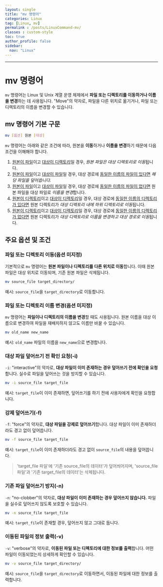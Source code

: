```yaml
---
layout: single
title: "mv 명령어"
categories: Linux
tag: [Linux, mv]
permalink : /posts/LinuxCommand-mv/
classes : custom-style
toc: true
author_profile: false
sidebar:
  nav: "Linux"
---
```


<hr>

# mv 명령어

`mv` 명령어는 Linux 및 Unix 계열 운영 체제에서 **파일 또는 디렉토리를 이동하거나 이름을 변경**하는 데 사용됩니다. "Move"의 약자로, 파일을 다른 위치로 옮기거나, 파일 또는 디렉토리의 이름을 변경할 수 있습니다.

## mv 명령어 기본 구문

```bash
mv [옵션] 원본 [대상]
```

`mv` 명령어는 아래와 같은 조건에 따라, 원본을 **이동**하거나 **이름을 변경**하기 때문에 다음 조건을 이해해야 합니다.

1. <u>원본이 파일</u>이고 <u>대상이 디렉토리</u>일 경우, *원본 파일은 대상 디렉토리로 이동*됩니다.
2. <u>원본이 파일</u>이고 <u>대상이 파일</u>일 경우, 대상 경로에 <u>동일한 이름의 파일이 있다면</u> *해당 파일을 덮어씁니다.*
3. <u>원본이 파일</u>이고 <u>대상이 파일</u>일 경우, 대상 경로에 <u>동일한 이름의 파일이 없다면</u> 원본 파일을 대상 파일로 *이름을 변경*합니다.
4. <u>원본이 디렉토리</u>이고 <u>대상이 디렉토리</u>일 경우, 대상 경로에 <u>동일한 이름의 디렉토리가 있다면</u> 원본 디렉토리가 *대상 디렉토리 내에 하위 디렉토리로 이동*됩니다.
5. <u>원본이 디렉토리</u>이고 <u>대상이 디렉토리</u>일 경우, 대상 경로에 <u>동일한 이름의 디렉토리가 없다면</u> 원본 디렉토리가 *대상 디렉토리로 이름을 변경하고 대상 경로로 이동*됩니다.

## 주요 옵션 및 조건

### 파일 또는 디렉토리 이동(옵션 미지정)

기본적으로 `mv` 명령어는 **원본 파일이나 디렉토리를 다른 위치로 이동**합니다. 이때 원본 파일은 대상 위치로 이동되며, 기존 원본 파일은 삭제됩니다.

```bash
mv source_file target_directory/
```

예시: `source_file`을 `target_directory`로 이동합니다.

### 파일 또는 디렉토리 이름 변경(옵션 미지정)

`mv` 명령어는 **파일이나 디렉토리의 이름을 변경**할 때도 사용됩니다. 원본 이름을 대상 이름으로 변경하여 파일을 재배치하지 않고도 이름만 바꿀 수 있습니다.

```bash
mv old_name new_name
```

예시: `old_name` 파일의 이름을 `new_name`으로 변경합니다.

### 대상 파일 덮어쓰기 전 확인 요청(-i)

`-i`: "interactive"의 약자로, **대상 파일이 이미 존재하는 경우 덮어쓰기 전에 확인을 요청**합니다. 실수로 파일을 덮어쓰는 것을 방지할 수 있습니다.

```bash
mv -i source_file target_file
```

예시: `target_file`이 이미 존재하면, 덮어쓰기를 하기 전에 사용자에게 확인을 요청합니다.

### 강제 덮어쓰기(-f)

`-f`: "force"의 약자로, **대상 파일을 강제로 덮어쓰기**합니다. 대상 파일이 이미 존재하더라도 경고 없이 덮어씁니다.

```bash
mv -f source_file target_file
```

예시: `target_file`이 이미 존재하더라도 경고 없이 `source_file`의 내용을 덮어씁니다. 

> 'target_file 파일'에 '기존 source_file의 데이터'가 덮어씌어지며, 'source_file 파일'과 '기존 target_file의 데이터'는 삭제됩니다.

### 기존 파일 덮어쓰기 방지(-n)

`-n`: "no-clobber"의 약자로, **대상 파일이 이미 존재하는 경우 덮어쓰지 않습니다.** 파일을 실수로 덮어쓰지 않도록 보호할 수 있습니다.

```bash
mv -n source_file target_file
```

예시: `target_file`이 존재할 경우, 덮어쓰지 않고 그대로 둡니다.

### 이동된 파일의 정보 출력(-v)

`-v`: "verbose"의 약자로, **이동된 파일 또는 디렉토리에 대한 정보를 출력**합니다. 어떤 파일이 이동되었는지 상세하게 확인할 수 있습니다.

```bash
mv -v source_file target_directory/
```

예시: `source_file`을 `target_directory`로 이동하면서, 이동된 파일에 대한 정보를 출력합니다.